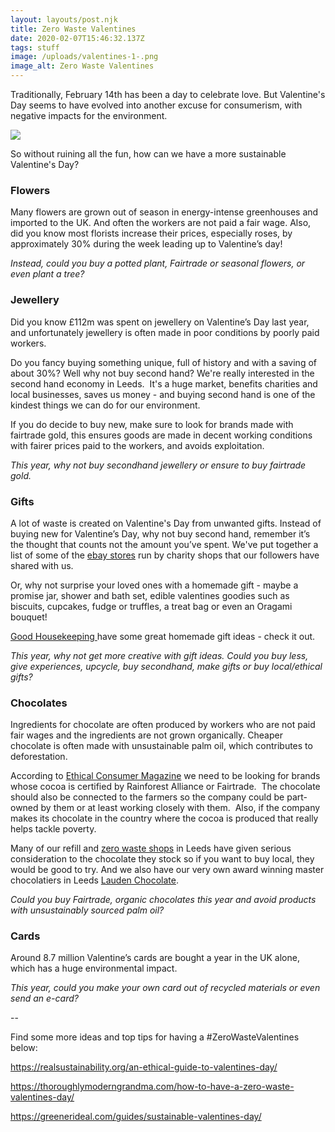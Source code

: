 ```yaml
---
layout: layouts/post.njk
title: Zero Waste Valentines
date: 2020-02-07T15:46:32.137Z
tags: stuff
image: /uploads/valentines-1-.png
image_alt: Zero Waste Valentines
---
```

Traditionally, February 14th has been a day to celebrate love. But Valentine's Day seems to have evolved into another excuse for consumerism, with negative impacts for the environment.

![](/uploads/ZeroWasteValentines.png)

So without ruining all the fun, how can we have a more sustainable Valentine's Day?

### Flowers

Many flowers are grown out of season in energy-intense greenhouses and imported to the UK. And often the workers are not paid a fair wage. Also, did you know most florists increase their prices, especially roses, by approximately 30% during the week leading up to Valentine’s day!

*Instead, could you buy a potted plant, Fairtrade or seasonal flowers, or even plant a tree?*

### Jewellery

Did you know £112m was spent on jewellery on Valentine’s Day last year, and unfortunately jewellery is often made in poor conditions by poorly paid workers. 

Do you fancy buying something unique, full of history and with a saving of about 30%? Well why not buy second hand? We're really interested in the second hand economy in Leeds.  It's a huge market, benefits charities and local businesses, saves us money - and buying second hand is one of the kindest things we can do for our environment.

If you do decide to buy new, make sure to look for brands made with fairtrade gold, this ensures goods are made in decent working conditions with fairer prices paid to the workers, and avoids exploitation.

*This year, why not buy secondhand jewellery or ensure to buy fairtrade gold.*

### Gifts

A lot of waste is created on Valentine's Day from unwanted gifts. Instead of buying new for Valentine’s Day, why not buy second hand, remember it’s the thought that counts not the amount you’ve spent. We've put together a list of some of the [ebay stores](https://www.zerowasteleeds.org.uk/tips/donating-and-buying-secondhand-stuff/) run by charity shops that our followers have shared with us.

Or, why not surprise your loved ones with a homemade gift - maybe a promise jar, shower and bath set, edible valentines goodies such as biscuits, cupcakes, fudge or truffles, a treat bag or even an Oragami bouquet! 

[Good Housekeeping ](https://www.goodhousekeeping.com/holidays/valentines-day-ideas/g526/homemade-valentines-day-gifts/)have some great homemade gift ideas - check it out. 

*This year, why not get more creative with gift ideas. Could you buy less, give experiences, upcycle, buy secondhand, make gifts or buy local/ethical gifts?*

### Chocolates

Ingredients for chocolate are often produced by workers who are not paid fair wages and the ingredients are not grown organically. Cheaper chocolate is often made with unsustainable palm oil, which contributes to deforestation.

According to [Ethical Consumer Magazine](https://www.ethicalconsumer.org/ethical-consumer-magazine) we need to be looking for brands whose cocoa is certified by Rainforest Alliance or Fairtrade.  The chocolate should also be connected to the farmers so the company could be part-owned by them or at least working closely with them.  Also, if the company makes its chocolate in the country where the cocoa is produced that really helps tackle poverty.

Many of our refill and [zero waste shops](https://www.zerowasteleeds.org.uk/tips/zero-waste-shops-in-leeds/) in Leeds have given serious consideration to the chocolate they stock so if you want to buy local, they would be good to try. And we also have our very own award winning master chocolatiers in Leeds [Lauden Chocolate](https://www.laudenchocolate.com/).

*Could you buy Fairtrade, organic chocolates this year and avoid products with unsustainably sourced palm oil?*

### Cards

Around 8.7 million Valentine’s cards are bought a year in the UK alone, which has a huge environmental impact.

*This year, could you make your own card out of recycled materials or even send an e-card?*

\--

Find some more ideas and top tips for having a #ZeroWasteValentines below:

<https://realsustainability.org/an-ethical-guide-to-valentines-day/>

<https://thoroughlymoderngrandma.com/how-to-have-a-zero-waste-valentines-day/>

<https://greenerideal.com/guides/sustainable-valentines-day/>